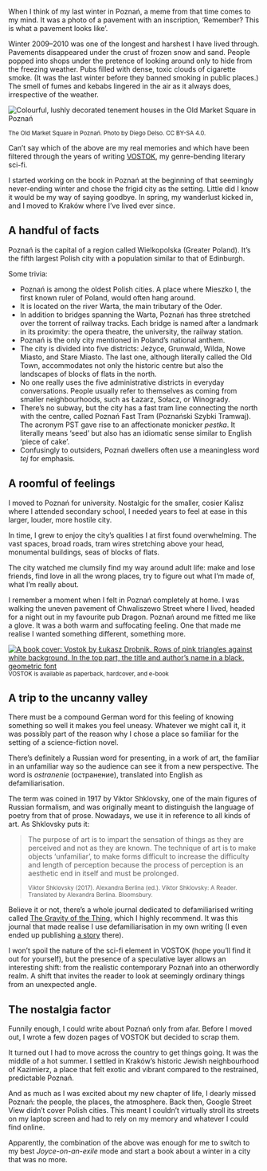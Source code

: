 When I think of my last winter in Poznań, a meme from that time comes to my mind. It was a photo of a pavement with an inscription, ‘Remember? This is what a pavement looks like’.

Winter 2009–2010 was one of the longest and harshest I have lived through. Pavements disappeared under the crust of frozen snow and sand. People popped into shops under the pretence of looking around only to hide from the freezing weather. Pubs filled with dense, toxic clouds of cigarette smoke. (It was the last winter before they banned smoking in public places.) The smell of fumes and kebabs lingered in the air as it always does, irrespective of the weather.

![Colourful, lushly decorated tenement houses in the Old Market Square in Poznań](poznan-old-market-square.jpg)

<sup>The Old Market Square in Poznań. Photo by Diego Delso. CC BY-SA 4.0.</sup>

Can’t say which of the above are my real memories and which have been filtered through the years of writing [VOSTOK](https://www.vraeydamedia.ca/shop/x55ht1b0h70i3bwv9qismih2f6b5nk), my genre-bending literary sci-fi.

I started working on the book in Poznań at the beginning of that seemingly never-ending winter and chose the frigid city as the setting. Little did I know it would be my way of saying goodbye. In spring, my wanderlust kicked in, and I moved to Kraków where I’ve lived ever since.

## A handful of facts

Poznań is the capital of a region called Wielkopolska (Greater Poland). It’s the fifth largest Polish city with a population similar to that of Edinburgh.

Some trivia:

- Poznań is among the oldest Polish cities. A place where Mieszko I, the first known ruler of Poland, would often hang around.
- It is located on the river Warta, the main tributary of the Oder.
- In addition to bridges spanning the Warta, Poznań has three stretched over the torrent of railway tracks. Each bridge is named after a landmark in its proximity: the opera theatre, the university, the railway station.
- Poznań is the only city mentioned in Poland’s national anthem.
- The city is divided into five districts: Jeżyce, Grunwald, Wilda, Nowe Miasto, and Stare Miasto. The last one, although literally called the Old Town, accommodates not only the historic centre but also the landscapes of blocks of flats in the north.
- No one really uses the five administrative districts in everyday conversations. People usually refer to themselves as coming from smaller neighbourhoods, such as Łazarz, Sołacz, or Winogrady.
- There’s no subway, but the city has a fast tram line connecting the north with the centre, called Poznań Fast Tram (Poznański Szybki Tramwaj). The acronym PST gave rise to an affectionate monicker *pestka*. It literally means ‘seed’ but also has an idiomatic sense similar to English ‘piece of cake’.
- Confusingly to outsiders, Poznań dwellers often use a meaningless word *tej* for emphasis.

## A roomful of feelings

I moved to Poznań for university. Nostalgic for the smaller, cosier Kalisz where I attended secondary school, I needed years to feel at ease in this larger, louder, more hostile city.

In time, I grew to enjoy the city’s qualities I at first found overwhelming. The vast spaces, broad roads, tram wires stretching above your head, monumental buildings, seas of blocks of flats.

The city watched me clumsily find my way around adult life: make and lose friends, find love in all the wrong places, try to figure out what I’m made of, what I’m really about. 

I remember a moment when I felt in Poznań completely at home. I was walking the uneven pavement of Chwaliszewo Street where I lived, headed for a night out in my favourite pub Dragon. Poznań around me fitted me like a glove. It was a both warm and suffocating feeling. One that made me realise I wanted something different, something more.

[<img src="vostok-cover.jpg" alt="A book cover: Vostok by Łukasz Drobnik. Rows of pink triangles against white background. In the top part, the title and author’s name in a black, geometric font">](https://www.vraeydamedia.ca/shop/x55ht1b0h70i3bwv9qismih2f6b5nk)
<sup>VOSTOK is available as paperback, hardcover, and e-book</sup>

## A trip to the uncanny valley

There must be a compound German word for this feeling of knowing something so well it makes you feel uneasy. Whatever we might call it, it was possibly part of the reason why I chose a place so familiar for the setting of a science-fiction novel.

There’s definitely a Russian word for presenting, in a work of art, the familiar in an unfamiliar way so the audience can see it from a new perspective. The word is *ostranenie* (остранение), translated into English as defamiliarisation.

The term was coined in 1917 by Viktor Shklovsky, one of the main figures of Russian formalism, and was originally meant to distinguish the language of poetry from that of prose. Nowadays, we use it in reference to all kinds of art. As Shklovsky puts it:

> The purpose of art is to impart the sensation of things as they are perceived and not as they are known. The technique of art is to make objects ‘unfamiliar’, to make forms difficult to increase the difficulty and length of perception because the process of perception is an aesthetic end in itself and must be prolonged.
>
> <sub>Viktor Shklovsky (2017). Alexandra Berlina (ed.). Viktor Shklovsky: A Reader. Translated by Alexandra Berlina. Bloomsbury.</sub>

Believe it or not, there’s a whole journal dedicated to defamiliarised writing called [The Gravity of the Thing](http://thegravityofthething.com/), which I highly recommend. It was this journal that made realise I use defamiliarisation in my own writing (I even ended up publishing [a story](http://thegravityofthething.com/devonian-lukasz-drobnik/) there).

I won’t spoil the nature of the sci-fi element in VOSTOK (hope you’ll find it out for yourself), but the presence of a speculative layer allows an interesting shift: from the realistic contemporary Poznań into an otherwordly realm. A shift that invites the reader to look at seemingly ordinary things from an unexpected angle.

## The nostalgia factor

Funnily enough, I could write about Poznań only from afar. Before I moved out, I wrote a few dozen pages of VOSTOK but decided to scrap them.

It turned out I had to move across the country to get things going. It was the middle of a hot summer. I settled in Kraków’s historic Jewish neighbourhood of Kazimierz, a place that felt exotic and vibrant compared to the restrained, predictable Poznań.

And as much as I was excited about my new chapter of life, I dearly missed Poznań: the people, the places, the atmosphere. Back then, Google Street View didn’t cover Polish cities. This meant I couldn’t virtually stroll its streets on my laptop screen and had to rely on my memory and whatever I could find online.

Apparently, the combination of the above was enough for me to switch to my best *Joyce-on-an-exile* mode and start a book about a winter in a city that was no more.

